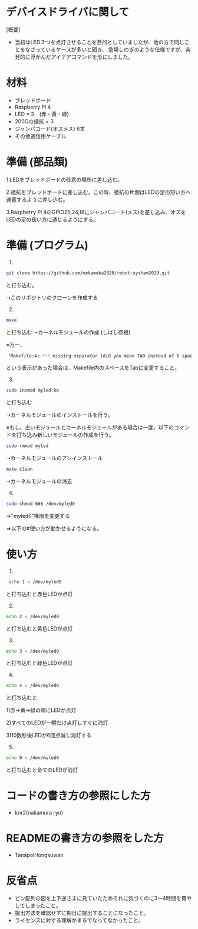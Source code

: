 # デバイスドライバに関して

[概要]
- 当初はLED３つを点灯させることを目的としていましたが、他の方で同じことをなさっているケースが多いと聞き、
急場しのぎのような仕様ですが、突発的に浮かんだアイデアコマンドを形にしました。


# 材料
- ブレッドボード
- Raspberry Pi 4
- LED × 3　(赤・黄・緑)
- 200Ωの抵抗 × 3
- ジャンパコード(オスメス) 6本
- その他通信用ケーブル

# 準備 (部品類)
1.LEDをブレッドボードの任意の場所に差し込む。

2.抵抗をブレッドボードに差し込む。この時、抵抗の片側はLEDの足の短い方へ通電するように差し込む。

3.Raspberry Pi 4のGPIO25,24,18にジャンパコード(メス)を差し込み、オスをLEDの足の長い方に通じるようにする。

# 準備 (プログラム)
1.
```sh
git clone https://github.com/mekameka2020/robot-system2020.git 
```
と打ち込む。

➝このリポジトリのクローンを作成する

2.
```sh
make
```
と打ち込む
➝カーネルモジュールの作成
(しばし待機)

※万一、
```sh
「Makefile:4: *** missing separator (did you mean TAB instead of 8 spaces?).  Stop.」
```
という表示があった場合は、Makefile内のスペースをTabに変更すること。

3.

```sh
sudo insmod myled.ko
```
と打ち込む

➝カーネルモジュールのインストールを行う。

※もし、古いモジュールとカーネルモジュールがある場合は一度，以下のコマンドを打ち込み新しいモジュールの作成を行う。
```sh
sudo rmmod myled　
```
➝カーネルモジュールのアンインストール
```sh
make clean　
```
➝カーネルモジュールの消去

4.
```sh
sudo chmod 666 /dev/myled0
```
→"myled0"権限を変更する

⇒以下の#使い方が動かせるようになる。


# 使い方
1.
```sh
 echo 1 < /dev/myled0 
```
と打ち込むと赤色LEDが点灯

2. 
```sh
echo 2 < /dev/myled0 
```
と打ち込むと黄色LEDが点灯

3. 
```sh
echo 3 < /dev/myled0 
```
と打ち込むと緑色LEDが点灯

4. 
```sh
echo s < /dev/myled0 
```
と打ち込むと

1)赤→黄→緑の順にLEDが点灯
  
2)すべてのLEDが一瞬だけ点灯しすぐに消灯

3)10数秒後LEDが6回点滅し消灯する

5. 
```sh
echo 0 < /dev/myled0 
```
と打ち込むと全てのLEDが消灯

# コードの書き方の参照にした方
- knr2(nakamura ryo)

# READMEの書き方の参照をした方
- TanapolHongsuwan

# 反省点
- ピン配列の図を上下逆さまに見ていたためそれに気づくのに3～4時間を費やしてしまったこと。
- 提出方法を確認せずに期日に提出することになったこと。
- ライセンスに対する理解がまるでなってなかったこと。
